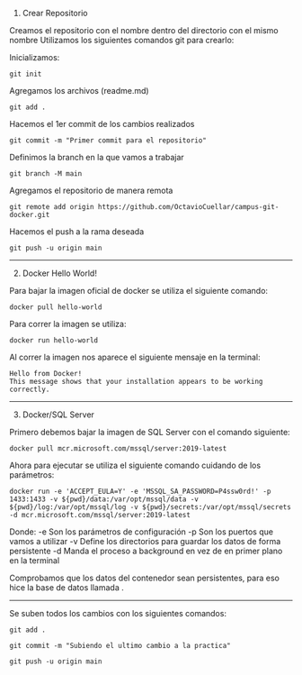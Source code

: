 1. Crear Repositorio

Creamos el repositorio con el nombre <campus-git-docker> dentro del directorio con el mismo nombre
Utilizamos los siguientes comandos git para crearlo:

Inicializamos:

    git init

Agregamos los archivos (readme.md)
    
    git add .

Hacemos el 1er commit de los cambios realizados
    
    git commit -m "Primer commit para el repositorio"

Definimos la branch en la que vamos a trabajar

    git branch -M main

Agregamos el repositorio de manera remota

    git remote add origin https://github.com/OctavioCuellar/campus-git-docker.git

Hacemos el push a la rama deseada

    git push -u origin main

----------------------------
2. Docker Hello World!

Para bajar la imagen oficial de docker se utiliza el siguiente comando:
    
    docker pull hello-world

Para correr la imagen se utiliza:

    docker run hello-world

Al correr la imagen nos aparece el siguiente mensaje en la terminal:

    Hello from Docker!
    This message shows that your installation appears to be working correctly.

----------------------------
3. Docker/SQL Server

Primero debemos bajar la imagen de SQL Server con el comando siguiente:

    docker pull mcr.microsoft.com/mssql/server:2019-latest

Ahora para ejecutar se utiliza el siguiente comando cuidando de los parámetros:
    
    docker run -e 'ACCEPT_EULA=Y' -e 'MSSQL_SA_PASSWORD=P4ssw0rd!' -p 1433:1433 -v ${pwd}/data:/var/opt/mssql/data -v ${pwd}/log:/var/opt/mssql/log -v ${pwd}/secrets:/var/opt/mssql/secrets -d mcr.microsoft.com/mssql/server:2019-latest

Donde:
-e Son los parámetros de configuración
-p Son los puertos que vamos a utilizar
-v Define los directorios para guardar los datos de forma persistente
-d Manda el proceso a background en vez de en primer plano en la terminal

Comprobamos que los datos del contenedor sean persistentes, para eso hice la base de datos llamada <PruebaChida>.

----------------------------
Se suben todos los cambios con los siguientes comandos:

    git add .

    git commit -m "Subiendo el ultimo cambio a la practica"

    git push -u origin main

